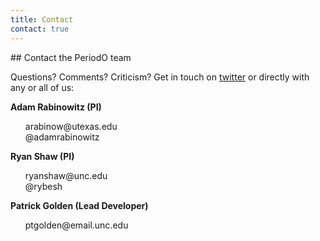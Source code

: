 ```yaml
---
title: Contact
contact: true
---
```


<style>
section ul {
    list-style-type: none;
}
section ul a {
    text-decoration: none;
}
</style>


<!-- note: MUST leave blank lines before </section> end tags -->

<section>
## Contact the PeriodO team

Questions? Comments? Criticism? Get in touch on
[twitter](https://twitter.com/perio_do) or directly with any or all of
us:

**Adam Rabinowitz (PI)**

* [arabinow@utexas.edu](mailto:arabinow@utexas.edu?subject=PeriodO)
* [\@adamrabinowitz](https://twitter.com/adamrabinowitz)

**Ryan Shaw (PI)**

* [ryanshaw@unc.edu](mailto:ryanshaw@unc.edu?subject=PeriodO)
* [\@rybesh](https://twitter.com/rybesh)

**Patrick Golden (Lead Developer)**

* [ptgolden@email.unc.edu](mailto:ptgolden@email.unc.edu?subject=PeriodO)

</section>
